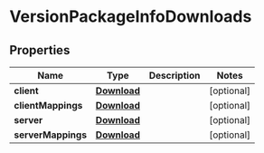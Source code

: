 

# VersionPackageInfoDownloads

## Properties

Name | Type | Description | Notes
------------ | ------------- | ------------- | -------------
**client** | [**Download**](Download.md) |  |  [optional]
**clientMappings** | [**Download**](Download.md) |  |  [optional]
**server** | [**Download**](Download.md) |  |  [optional]
**serverMappings** | [**Download**](Download.md) |  |  [optional]




